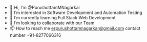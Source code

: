 - 👋 Hi, I’m @PurushottamMNagarkar
- 👀 I’m interested in Software Development and Automation Testing
- 🌱 I’m currently learning Full Stack Web Development 
- 💞️ I’m looking to collaborate with our Team 
- 📫 How to reach me erpurushottamnagarkar@gmail.com
     contact number +91-8277066316
